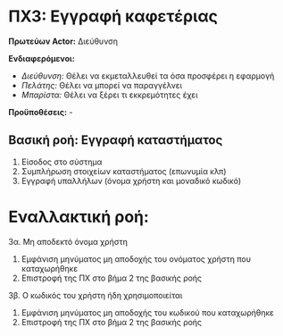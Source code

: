 # ΠΧ3: Εγγραφή καφετέριας 
**Πρωτεύων Actor:** Διεύθυνση 

**Ενδιαφερόμενοι:**
- _Διεύθυνση:_ Θέλει να εκμεταλλευθεί τα όσα προσφέρει η εφαρμογή
- _Πελάτης:_ Θέλει να μπορεί να παραγγέλνει 
- _Μπαρίστα:_ Θέλει να ξέρει τι εκκρεμότητες έχει

**Προϋποθέσεις:** - 

## Βασική ροή: Εγγραφή καταστήματος 
1. Είσοδος στο σύστημα 
2. Συμπλήρωση στοιχείων καταστήματος (επωνυμία κλπ)
3. Εγγραφή υπαλλήλων (όνομα χρήστη και μοναδικό κωδικό)

# Εναλλακτική ροή: 
3α. Μη αποδεκτό όνομα χρήστη
  1. Εμφάνιση μηνύματος μη αποδοχής του ονόματος χρήστη που καταχωρήθηκε
  2. Επιστροφή της ΠΧ στο βήμα 2 της βασικής ροής
  
3β. Ο κωδικός του χρήστη ήδη χρησιμοποιείται 
  1. Εμφάνιση μηνύματος μη αποδοχής του κωδικού που καταχωρήθηκε 
  2. Επιστροφή της ΠΧ στο βήμα 2 της βασικής ροής


